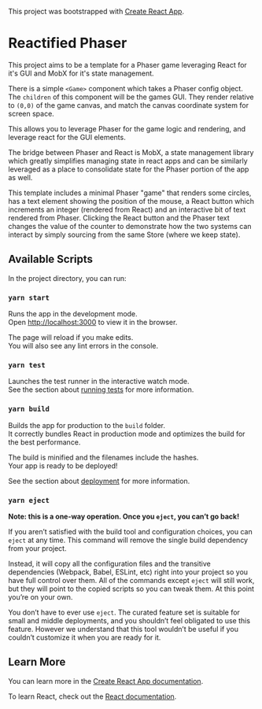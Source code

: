 This project was bootstrapped with [Create React App](https://github.com/facebook/create-react-app).

# Reactified Phaser
This project aims to be a template for a Phaser game leveraging React for it's GUI and
MobX for it's state management.

There is a simple `<Game>` component which takes a Phaser config object. The `children`
of this component will be the games GUI. They render relative to `(0,0)` of the game
canvas, and match the canvas coordinate system for screen space.

This allows you to leverage Phaser for the game logic and rendering, and leverage
react for the GUI elements.

The bridge between Phaser and React is MobX, a state management library which greatly simplifies managing state in
react apps and can be similarly leveraged as a place to consolidate state for the
Phaser portion of the app as well.

This template includes a minimal Phaser "game" that renders some circles, has
a text element showing the position of the mouse, a React button which increments
an integer (rendered from React) and an interactive bit of text rendered from Phaser.
Clicking the React button and the Phaser text changes the value of the counter to
demonstrate how the two systems can interact by simply sourcing from the same Store
(where we keep state).

## Available Scripts

In the project directory, you can run:

### `yarn start`

Runs the app in the development mode.<br />
Open [http://localhost:3000](http://localhost:3000) to view it in the browser.

The page will reload if you make edits.<br />
You will also see any lint errors in the console.

### `yarn test`

Launches the test runner in the interactive watch mode.<br />
See the section about [running tests](https://facebook.github.io/create-react-app/docs/running-tests) for more information.

### `yarn build`

Builds the app for production to the `build` folder.<br />
It correctly bundles React in production mode and optimizes the build for the best performance.

The build is minified and the filenames include the hashes.<br />
Your app is ready to be deployed!

See the section about [deployment](https://facebook.github.io/create-react-app/docs/deployment) for more information.

### `yarn eject`

**Note: this is a one-way operation. Once you `eject`, you can’t go back!**

If you aren’t satisfied with the build tool and configuration choices, you can `eject` at any time. This command will remove the single build dependency from your project.

Instead, it will copy all the configuration files and the transitive dependencies (Webpack, Babel, ESLint, etc) right into your project so you have full control over them. All of the commands except `eject` will still work, but they will point to the copied scripts so you can tweak them. At this point you’re on your own.

You don’t have to ever use `eject`. The curated feature set is suitable for small and middle deployments, and you shouldn’t feel obligated to use this feature. However we understand that this tool wouldn’t be useful if you couldn’t customize it when you are ready for it.

## Learn More

You can learn more in the [Create React App documentation](https://facebook.github.io/create-react-app/docs/getting-started).

To learn React, check out the [React documentation](https://reactjs.org/).
